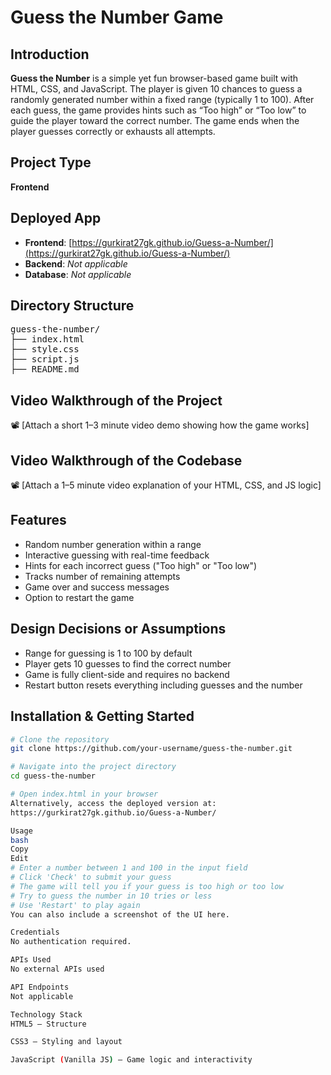 # Guess the Number Game

## Introduction
**Guess the Number** is a simple yet fun browser-based game built with HTML, CSS, and JavaScript. The player is given 10 chances to guess a randomly generated number within a fixed range (typically 1 to 100). After each guess, the game provides hints such as “Too high” or “Too low” to guide the player toward the correct number. The game ends when the player guesses correctly or exhausts all attempts.

## Project Type
**Frontend**

## Deployed App
- **Frontend**: [https://gurkirat27gk.github.io/Guess-a-Number/](https://gurkirat27gk.github.io/Guess-a-Number/)
- **Backend**: _Not applicable_
- **Database**: _Not applicable_

## Directory Structure

<pre>
guess-the-number/
├── index.html
├── style.css
├── script.js
├── README.md
</pre>

## Video Walkthrough of the Project
📽️ [Attach a short 1–3 minute video demo showing how the game works]

## Video Walkthrough of the Codebase
📽️ [Attach a 1–5 minute video explanation of your HTML, CSS, and JS logic]

## Features

- Random number generation within a range
- Interactive guessing with real-time feedback
- Hints for each incorrect guess ("Too high" or "Too low")
- Tracks number of remaining attempts
- Game over and success messages
- Option to restart the game

## Design Decisions or Assumptions

- Range for guessing is 1 to 100 by default
- Player gets 10 guesses to find the correct number
- Game is fully client-side and requires no backend
- Restart button resets everything including guesses and the number

## Installation & Getting Started

```bash
# Clone the repository
git clone https://github.com/your-username/guess-the-number.git

# Navigate into the project directory
cd guess-the-number

# Open index.html in your browser
Alternatively, access the deployed version at:
https://gurkirat27gk.github.io/Guess-a-Number/

Usage
bash
Copy
Edit
# Enter a number between 1 and 100 in the input field
# Click 'Check' to submit your guess
# The game will tell you if your guess is too high or too low
# Try to guess the number in 10 tries or less
# Use 'Restart' to play again
You can also include a screenshot of the UI here.

Credentials
No authentication required.

APIs Used
No external APIs used

API Endpoints
Not applicable

Technology Stack
HTML5 – Structure

CSS3 – Styling and layout

JavaScript (Vanilla JS) – Game logic and interactivity
